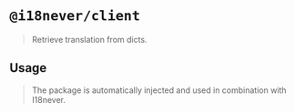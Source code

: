# `@i18never/client`

> Retrieve translation from dicts.

## Usage

> The package is automatically injected and used in combination with I18never.
